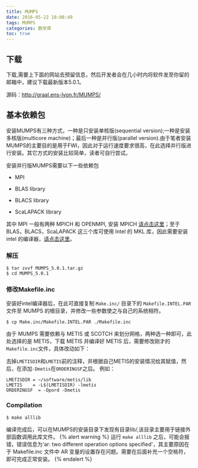 ```yaml
---
title: MUMPS
date: 2016-05-22 18:08:49
tags: MUMPS
categories: 数学库
toc: true
---
```


## 下载

下载,需要上下面的网站去预留信息，然后开发者会在几小时内将软件发至你留的
邮箱中，建议下载最新版本5.0.1。

源码：<http://graal.ens-lyon.fr/MUMPS/>

## 基本依赖包

安装MUMPS有三种方式，一种是只安装单核版(sequential version);一种是安装多核版(multicore machine)；最后一种是并行版(parallel version).由于笔者安装MUMPS的主要目的是用于FWI，因此对于运行速度要求很高，在此选择并行版进行安装。其它方式的安装比较简单，读者可自行尝试。

安装并行版MUMPS需要以下一些依赖包

-   MPI

-   BLAS library

-   BLACS library

-   ScaLAPACK library

其中 MPI 一般有两种 MPICH 和 OPENMPI, 安装 MPICH [请点击这里](mpich.html)；至于BLAS，BLACS，ScaLAPACK 这三个库可使用 Intel 的 MKL 库，因此需要安装 intel 的编译器，[请点击这里](intel.html)。

### 解压

``` {.console}
$ tar zxvf MUMPS_5.0.1.tar.gz
$ cd MUMPS_5.0.1
```

### 修改Makefile.inc

安装好intel编译器后，在此可直接复制 `Make.inc/` 目录下的 `Makefile.INTEL.PAR` 文件至 MUMPS 的根目录，并修改一些参数使之与自己的系统相符。

``` {.console}
$ cp Make.inc/Makefile.INTEL.PAR ./Makefile.inc
```

由于 MUMPS 需要依赖与 METIS 或 SCOTCH 来划分网格，两种选一种即可，此处选择的是 METIS，下载 METIS 并编译好 METIS 后，需要修改刚才的`Makefile.inc`文件，具体改动如下：

去掉`LMETISDIR`和`LMETIS`前的注释，并根据自己METIS的安装情况给其赋值，然后，在添加`-Dmetis`在`ORDERINGSF`之后。 例如：

``` {.makefile}
LMETISDIR = ~/software/metis/lib
LMETIS    = -L$(LMETISDIR) -lmetis
ORDERINGSF  = -Dpord -Dmetis
```

### Compilation

``` {.console}
$ make alllib
```

编译完成后，可以在MUMPS的安装目录下发现有目录lib/,该目录主要用于链接外部函数调用此库文件。
{% alert warning %}
运行 `make alllib` 之后，可能会报错，错误信息为'ar: two different operation options specified'，其主要原因在于 Makefile.inc 文件中 AR 变量的设置存在问题。需要在后面补充一个空格符，即可完成正常安装。
{% endalert %}
